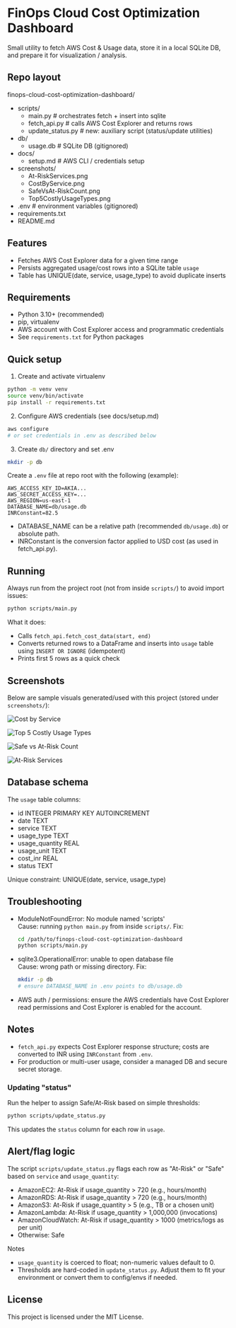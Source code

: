 # FinOps Cloud Cost Optimization Dashboard

Small utility to fetch AWS Cost & Usage data, store it in a local SQLite DB, and prepare it for visualization / analysis.

## Repo layout
finops-cloud-cost-optimization-dashboard/
- scripts/
  - main.py          # orchestrates fetch + insert into sqlite
  - fetch_api.py     # calls AWS Cost Explorer and returns rows
  - update_status.py # new: auxiliary script (status/update utilities)
- db/
  - usage.db         # SQLite DB (gitignored)
- docs/
  - setup.md         # AWS CLI / credentials setup
- screenshots/
  - At-RiskServices.png
  - CostByService.png
  - SafeVsAt-RiskCount.png
  - Top5CostlyUsageTypes.png
- .env               # environment variables (gitignored)
- requirements.txt
- README.md

## Features
- Fetches AWS Cost Explorer data for a given time range
- Persists aggregated usage/cost rows into a SQLite table `usage`
- Table has UNIQUE(date, service, usage_type) to avoid duplicate inserts

## Requirements
- Python 3.10+ (recommended)
- pip, virtualenv
- AWS account with Cost Explorer access and programmatic credentials
- See `requirements.txt` for Python packages

## Quick setup

1. Create and activate virtualenv
```bash
python -m venv venv
source venv/bin/activate
pip install -r requirements.txt
```

2. Configure AWS credentials (see docs/setup.md)
```bash
aws configure
# or set credentials in .env as described below
```

3. Create `db/` directory and set .env
```bash
mkdir -p db
```

Create a `.env` file at repo root with the following (example):
```
AWS_ACCESS_KEY_ID=AKIA...
AWS_SECRET_ACCESS_KEY=...
AWS_REGION=us-east-1
DATABASE_NAME=db/usage.db
INRConstant=82.5
```

- DATABASE_NAME can be a relative path (recommended `db/usage.db`) or absolute path.
- INRConstant is the conversion factor applied to USD cost (as used in fetch_api.py).

## Running
Always run from the project root (not from inside `scripts/`) to avoid import issues:

```bash
python scripts/main.py
```

What it does:
- Calls `fetch_api.fetch_cost_data(start, end)`
- Converts returned rows to a DataFrame and inserts into `usage` table using `INSERT OR IGNORE` (idempotent)
- Prints first 5 rows as a quick check

## Screenshots

Below are sample visuals generated/used with this project (stored under `screenshots/`):

![Cost by Service](screenshots/CostByService.png)

![Top 5 Costly Usage Types](screenshots/Top5CostlyUsageTypes.png)

![Safe vs At-Risk Count](screenshots/SafeVsAt-RiskCount.png)

![At-Risk Services](screenshots/At-RiskServices.png)

## Database schema
The `usage` table columns:
- id INTEGER PRIMARY KEY AUTOINCREMENT
- date TEXT
- service TEXT
- usage_type TEXT
- usage_quantity REAL
- usage_unit TEXT
- cost_inr REAL
 - status TEXT

Unique constraint: UNIQUE(date, service, usage_type)

## Troubleshooting

- ModuleNotFoundError: No module named 'scripts'  
  Cause: running `python main.py` from inside `scripts/`. Fix:
  ```bash
  cd /path/to/finops-cloud-cost-optimization-dashboard
  python scripts/main.py
  ```

- sqlite3.OperationalError: unable to open database file  
  Cause: wrong path or missing directory. Fix:
  ```bash
  mkdir -p db
  # ensure DATABASE_NAME in .env points to db/usage.db
  ```

- AWS auth / permissions: ensure the AWS credentials have Cost Explorer read permissions and Cost Explorer is enabled for the account.

## Notes
- `fetch_api.py` expects Cost Explorer response structure; costs are converted to INR using `INRConstant` from `.env`.
- For production or multi-user usage, consider a managed DB and secure secret storage.

### Updating "status"
Run the helper to assign Safe/At-Risk based on simple thresholds:

```bash
python scripts/update_status.py
```
This updates the `status` column for each row in `usage`.

## Alert/flag logic

The script `scripts/update_status.py` flags each row as "At-Risk" or "Safe" based on `service` and `usage_quantity`:

- AmazonEC2: At-Risk if usage_quantity > 720 (e.g., hours/month)
- AmazonRDS: At-Risk if usage_quantity > 720 (e.g., hours/month)
- AmazonS3: At-Risk if usage_quantity > 5 (e.g., TB or a chosen unit)
- AmazonLambda: At-Risk if usage_quantity > 1,000,000 (invocations)
- AmazonCloudWatch: At-Risk if usage_quantity > 1000 (metrics/logs as per unit)
- Otherwise: Safe

Notes
- `usage_quantity` is coerced to float; non-numeric values default to 0.
- Thresholds are hard-coded in `update_status.py`. Adjust them to fit your environment or convert them to config/envs if needed.

## License 

This project is licensed under the MIT License.
